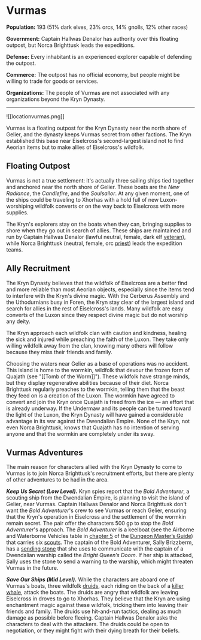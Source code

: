 # Vurmas

**Population:** 193 (51% dark elves, 23% orcs, 14% gnolls, 12% other races)

**Government:** Captain Hallwas Denalor has authority over this floating outpost, but Norca Brighttusk leads the expeditions.

**Defense:** Every inhabitant is an experienced explorer capable of defending the outpost.

**Commerce:** The outpost has no official economy, but people might be willing to trade for goods or services.

**Organizations:** The people of Vurmas are not associated with any organizations beyond the Kryn Dynasty.

---

![[locationvurmas.png]]

Vurmas is a floating outpost for the Kryn Dynasty near the north shore of Gelier, and the dynasty keeps Vurmas secret from other factions. The Kryn established this base near Eiselcross's second-largest island not to find Aeorian items but to make allies of Eiselcross's wildfolk.

## Floating Outpost

Vurmas is not a true settlement: it's actually three sailing ships tied together and anchored near the north shore of Gelier. These boats are the _New Radiance_, the _Candlefire_, and the _Soulsailor_. At any given moment, one of the ships could be traveling to Xhorhas with a hold full of new Luxon-worshiping wildfolk converts or on the way back to Eiselcross with more supplies.

The Kryn's explorers stay on the boats when they can, bringing supplies to shore when they go out in search of allies. These ships are maintained and run by Captain Hallwas Denalor (lawful neutral, female, dark elf [veteran](https://www.dndbeyond.com/monsters/17045-veteran)), while Norca Brighttusk (neutral, female, orc [priest](https://www.dndbeyond.com/monsters/16985-priest)) leads the expedition teams.

## Ally Recruitment

The Kryn Dynasty believes that the wildfolk of Eiselcross are a better find and more reliable than most Aeorian objects, especially since the items tend to interfere with the Kryn's divine magic. With the Cerberus Assembly and the Uthodurnians busy in Foren, the Kryn stay clear of the largest island and search for allies in the rest of Eiselcross's lands. Many wildfolk are easy converts of the Luxon since they respect divine magic but do not worship any deity.

The Kryn approach each wildfolk clan with caution and kindness, healing the sick and injured while preaching the faith of the Luxon. They take only willing wildfolk away from the clan, knowing many others will follow because they miss their friends and family.

Choosing the waters near Gelier as a base of operations was no accident. This island is home to the wormkin, wildfolk that devour the frozen form of Quajath (see "[[Tomb of the Worm]]"). These wildfolk have strange minds, but they display regenerative abilities because of their diet. Norca Brighttusk regularly preaches to the wormkin, telling them that the beast they feed on is a creation of the Luxon. The wormkin have agreed to convert and join the Kryn once Quajath is freed from the ice — an effort that is already underway. If the Undermaw and its people can be turned toward the light of the Luxon, the Kryn Dynasty will have gained a considerable advantage in its war against the Dwendalian Empire. None of the Kryn, not even Norca Brighttusk, knows that Quajath has no intention of serving anyone and that the wormkin are completely under its sway.

## Vurmas Adventures
The main reason for characters allied with the Kryn Dynasty to come to Vurmas is to join Norca Brighttusk's recruitment efforts, but there are plenty of other adventures to be had in the area.

_**Keep Us Secret (Low Level).**_ Kryn spies report that the _Bold Adventurer_, a scouting ship from the Dwendalian Empire, is planning to visit the island of Gelier, near Vurmas. Captain Hallwas Denalor and Norca Brighttusk don't want the _Bold Adventurer_'s crew to see Vurmas or reach Gelier, ensuring that the Kryn's operation in Eiselcross and the settlement of the wormkin remain secret. The pair offer the characters 500 gp to stop the _Bold Adventurer_'s approach. The _Bold Adventurer_ is a keelboat (see the Airborne and Waterborne Vehicles table in [chapter 5](https://www.dndbeyond.com/sources/dmg/adventure-environments#AirborneandWaterborneVehicles) of the [Dungeon Master’s Guide](https://www.dndbeyond.com/sources/dmg)) that carries six [scouts](https://www.dndbeyond.com/monsters/17007-scout). The captain of the Bold Adventurer, Sally Brizzberm, has a [sending stone](https://www.dndbeyond.com/magic-items/704225-sending-stone) that she uses to communicate with the captain of a Dwendalian warship called the _Bright Queen’s Doom_. If her ship is attacked, Sally uses the stone to send a warning to the warship, which might threaten Vurmas in the future.

_**Save Our Ships (Mid Level).**_ While the characters are aboard one of Vurmas's boats, three wildfolk [druids](https://www.dndbeyond.com/monsters/16848-druid), each riding on the back of a [killer whale](https://www.dndbeyond.com/monsters/16937-killer-whale), attack the boats. The druids are angry that wildfolk are leaving Eiselcross in droves to go to Xhorhas. They believe that the Kryn are using enchantment magic against these wildfolk, tricking them into leaving their friends and family. The druids use hit-and-run tactics, dealing as much damage as possible before fleeing. Captain Hallwas Denalor asks the characters to deal with the attackers. The druids could be open to negotiation, or they might fight with their dying breath for their beliefs.